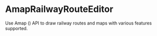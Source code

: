 # AmapRailwayRouteEditor
Use Amap () API to draw railway routes and maps with various features supported. 
